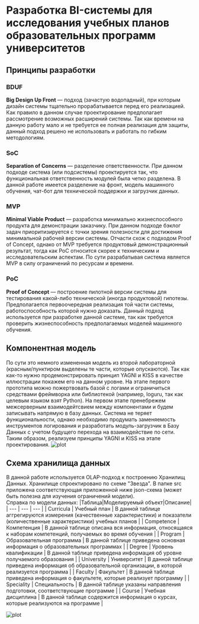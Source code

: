 # Разработка BI-системы для исследования учебных планов образовательных программ университетов
## Принципы разработки
### BDUF
<b>Big Design Up Front</b> — подход (зачастую водопадный), при которым дизайн системы тщательно прорабатывается перед его реализацией. Как правило в данном случае проектирование предполагает рассмотрение возможных расширений системы. Так как времени на данную работу мало и не требуется ее полная реализация для защиты, данный подход решено не использовать и работать по гибким методологиям.
### SoC
<b>Separation of Concerns</b> — разделение ответственности. При данном подходе система (или подсистемы) проектируется так, что функциональная ответственность модулей была четко разделена. В данной работе имеется разделение на фронт, модель машинного обучения, чат-бот для технической поддержки и загрузчик данных.
### MVP
<b>Minimal Viable Product</b> — разработка минимально жизнеспособного продукта для демонстрации заказчику. При данном подходе бэклог задач приоритизируется с точки зрения полезности для достижения минимальной рабочей версии системы. Отчасти схож с подходом Proof of Concept, однако от MVP требуется продуктовый демонстрационный результат, тогда как PoC относится скорее к техническим и исследовательским аспектам. По сути разрабатывая система является MVP в силу ограничений по ресурсам и времени.
### PoC
<b>Proof of Concept</b> — построение пилотной версии системы для тестирования какой-либо технической (иногда продуктовой) гипотезы. Предполагается первоочередная реализация той части системы, работоспособность которой нужно доказать. Данный подход используется при разработке данной системе, так как требуется проверить жизнеспособность предполагаемых моделей машинного обучения.

## Компонентная модель
По сути это немного измененная модель из второй лабораторной (красным/пунктиром выделены те части, которые опускаются). Так как как-то нужно продемонстрировать принцип YAGNI и KISS в качестве иллюстрации покажем его на данном уровне. На этапе первого прототипа можно пожертвовать базой с логами и ограничиться средствами фреймворка или библиотекой (например, loguru, так как целевым языком взят Python). На первом этапе пренебрежем межсерверным взаимодейтсвием между компонентами и будем записывать напрямую в базу данных. Система не теряет функциональности, однако необходимо продумать заменяемость инструментов логирования и разработать модуль-загрузчик в Базу Данных с учетом будущего перехода на взаимодействие по сети.<br/>
Таким образом, реализуем принципы YAGNI и KISS на этапе проектирования.
![plot](https://github.com/yunas-x/Diploma/blob/Lab-Work-3/Lab%20Work%20%E2%84%963/docs/SSAD%203.png)

## Схема хранилища данных
В данной работе используется OLAP-подход к построению Хранилищ Данных. Хранилище спроектировано по схеме "Звезда". В папке src приложена соответствующая приложенной ниже json-схема (может быть полезна для изучения ограничений модели).<br/>
Справка по модели данных:
|Таблица|Моделируемый объект|Описание|
| --- | --- | --- |
| Curricula | Учебный план | В данной таблице аггрегируются измерения (качественные характеристики) и показатели (количественные характеристики) учебных планов |
| Competence | Компетенция | В данной таблице описана вся информация, относящаяся к наборам компетенций, получаемых во время обучения |
| Program | Образовательная программа | В данной таблице приведена основная информация о образовательных программах |
| Degree | Уровень квалификации | В данной таблице приведена информация об уровне получаемого образования |
| University | Университет | В данной таблице приведена информация об образовательной организации, в которой реализуется программа |
| Faculty | Факультет | В данной таблице приведена информация о факультете, которые реализует программу |
| Speciality | Специальность | В данной таблице указаны направления подготовки, соответствующие программе |
| Course | Учебная дисциплина | В данной таблице содержится информация о курсах, которые реализуются на программе |

![plot](https://github.com/yunas-x/Diploma/blob/Lab-Work-3/Lab%20Work%20%E2%84%963/docs/DW.png)
